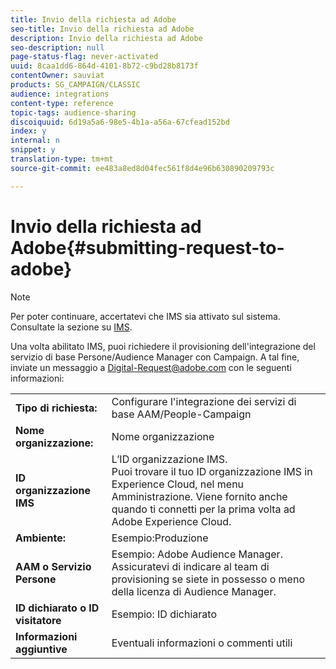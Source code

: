 ```yaml
---
title: Invio della richiesta ad Adobe
seo-title: Invio della richiesta ad Adobe
description: Invio della richiesta ad Adobe
seo-description: null
page-status-flag: never-activated
uuid: 8caa1dd6-864d-4101-8b72-c9bd28b8173f
contentOwner: sauviat
products: SG_CAMPAIGN/CLASSIC
audience: integrations
content-type: reference
topic-tags: audience-sharing
discoiquuid: 6d19a5a6-98e5-4b1a-a56a-67cfead152bd
index: y
internal: n
snippet: y
translation-type: tm+mt
source-git-commit: ee483a8ed8d04fec561f8d4e96b630890209793c

---
```



# Invio della richiesta ad Adobe{#submitting-request-to-adobe}

>[!NOTE]
>
>Per poter continuare, accertatevi che IMS sia attivato sul sistema. Consultate la sezione su [IMS](../../integrations/using/about-adobe-id.md).

Una volta abilitato IMS, puoi richiedere il provisioning dell&#39;integrazione del servizio di base Persone/Audience Manager con Campaign. A tal fine, inviate un messaggio a [Digital-Request@adobe.com](mailto:Digital-Request@adobe.com) con le seguenti informazioni:

<table> 
 <tbody> 
  <tr> 
   <td> <strong>Tipo di richiesta:</strong><br /> </td> 
   <td> Configurare l'integrazione dei servizi di base AAM/People-Campaign </td> 
  </tr> 
  <tr> 
   <td> <strong>Nome organizzazione:</strong><br /> </td> 
   <td> Nome organizzazione </td> 
  </tr> 
  <tr> 
   <td> <strong>ID organizzazione IMS</strong><br /> </td> 
   <td> L’ID organizzazione IMS. <br> Puoi trovare il tuo ID organizzazione IMS in Experience Cloud, nel menu Amministrazione. Viene fornito anche quando ti connetti per la prima volta ad Adobe Experience Cloud. </td> 
  </tr> 
  <tr> 
   <td> <strong>Ambiente:</strong><br /> </td> 
   <td> Esempio:Produzione </td> 
  </tr> 
  <tr> 
   <td> <strong>AAM o Servizio Persone</strong><br /> </td> 
   <td> Esempio: Adobe Audience Manager. Assicuratevi di indicare al team di provisioning se siete in possesso o meno della licenza di Audience Manager.</td> 
  </tr> 
  <tr> 
   <td> <strong>ID dichiarato o ID visitatore</strong><br /> </td> 
   <td> Esempio: ID dichiarato </td> 
  </tr> 
  <tr> 
   <td> <strong>Informazioni aggiuntive</strong><br /> </td> 
   <td> Eventuali informazioni o commenti utili </td> 
  </tr> 
 </tbody> 
</table>

